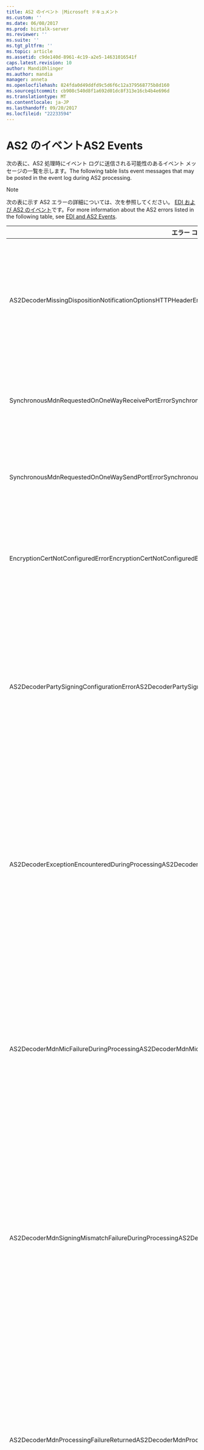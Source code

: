 ```yaml
---
title: AS2 のイベント |Microsoft ドキュメント
ms.custom: ''
ms.date: 06/08/2017
ms.prod: biztalk-server
ms.reviewer: ''
ms.suite: ''
ms.tgt_pltfrm: ''
ms.topic: article
ms.assetid: c9de140d-8961-4c19-a2e5-14631016541f
caps.latest.revision: 10
author: MandiOhlinger
ms.author: mandia
manager: anneta
ms.openlocfilehash: 824fda0d49ddfd9c5d6f6c12a379568775b8d160
ms.sourcegitcommit: cb908c540d8f1a692d01dc8f313e16cb4b4e696d
ms.translationtype: MT
ms.contentlocale: ja-JP
ms.lasthandoff: 09/20/2017
ms.locfileid: "22233594"
---
```

# <a name="as2-events"></a><span data-ttu-id="98079-102">AS2 のイベント</span><span class="sxs-lookup"><span data-stu-id="98079-102">AS2 Events</span></span>
<span data-ttu-id="98079-103">次の表に、AS2 処理時にイベント ログに送信される可能性のあるイベント メッセージの一覧を示します。</span><span class="sxs-lookup"><span data-stu-id="98079-103">The following table lists event messages that may be posted in the event log during AS2 processing.</span></span>  
  
> [!NOTE]
>  <span data-ttu-id="98079-104">次の表に示す AS2 エラーの詳細については、次を参照してください。 [EDI および AS2 のイベント](../core/edi-and-as2-events.md)です。</span><span class="sxs-lookup"><span data-stu-id="98079-104">For more information about the AS2 errors listed in the following table, see [EDI and AS2 Events](../core/edi-and-as2-events.md).</span></span>  
  
|<span data-ttu-id="98079-105">エラー コード</span><span class="sxs-lookup"><span data-stu-id="98079-105">Error Code</span></span>|<span data-ttu-id="98079-106">条件</span><span class="sxs-lookup"><span data-stu-id="98079-106">Condition</span></span>|  
|----------------|---------------|  
|<span data-ttu-id="98079-107">AS2DecoderMissingDispositionNotificationOptionsHTTPHeaderError</span><span class="sxs-lookup"><span data-stu-id="98079-107">AS2DecoderMissingDispositionNotificationOptionsHTTPHeaderError</span></span>|<span data-ttu-id="98079-108">AS2 デコーダは、MDN の生成に必要な Disposition-Notification-Options HTTP ヘッダーを見つけられませんでした。</span><span class="sxs-lookup"><span data-stu-id="98079-108">The AS2 Decoder was unable to locate the Disposition-Notification-Options HTTP header which is required for MDN generation.</span></span>|  
|<span data-ttu-id="98079-109">SynchronousMdnRequestedOnOneWayReceivePortError</span><span class="sxs-lookup"><span data-stu-id="98079-109">SynchronousMdnRequestedOnOneWayReceivePortError</span></span>|<span data-ttu-id="98079-110">構成エラー。</span><span class="sxs-lookup"><span data-stu-id="98079-110">Configuration error.</span></span>  <span data-ttu-id="98079-111">一方向の HTTP 受信ポートで同期 MDN が要求されました。</span><span class="sxs-lookup"><span data-stu-id="98079-111">Synchronous MDN requested on a one way HTTP receive Port.</span></span>|  
|<span data-ttu-id="98079-112">SynchronousMdnRequestedOnOneWaySendPortError</span><span class="sxs-lookup"><span data-stu-id="98079-112">SynchronousMdnRequestedOnOneWaySendPortError</span></span>|<span data-ttu-id="98079-113">構成エラー。</span><span class="sxs-lookup"><span data-stu-id="98079-113">Configuration error.</span></span>  <span data-ttu-id="98079-114">一方向の HTTP 送信ポートで同期 MDN が要求されました。</span><span class="sxs-lookup"><span data-stu-id="98079-114">Synchronous MDN requested on one way HTTP send port.</span></span>|  
|<span data-ttu-id="98079-115">EncryptionCertNotConfiguredError</span><span class="sxs-lookup"><span data-stu-id="98079-115">EncryptionCertNotConfiguredError</span></span>|<span data-ttu-id="98079-116">AS2 パーティに暗号化証明書が構成されていません。</span><span class="sxs-lookup"><span data-stu-id="98079-116">The Encryption Certificate has not been configured for AS2 party.</span></span>  <span data-ttu-id="98079-117">AS2-から: {0} AS2-を: {1}</span><span class="sxs-lookup"><span data-stu-id="98079-117">AS2-From: {0} AS2-To: {1}</span></span>|  
|<span data-ttu-id="98079-118">AS2DecoderPartySigningConfigurationError</span><span class="sxs-lookup"><span data-stu-id="98079-118">AS2DecoderPartySigningConfigurationError</span></span>|<span data-ttu-id="98079-119">構成エラー。</span><span class="sxs-lookup"><span data-stu-id="98079-119">Configuration error.</span></span>  <span data-ttu-id="98079-120">メッセージの署名が予期された値と一致しません。</span><span class="sxs-lookup"><span data-stu-id="98079-120">The message signing doesn't match the expected value.</span></span>  <span data-ttu-id="98079-121">送信元パートナーに問い合わせて、使用された署名を確認してください。</span><span class="sxs-lookup"><span data-stu-id="98079-121">Contact the sending partner and verify signature use.</span></span>  <span data-ttu-id="98079-122">AS2-から:"{0}"AS2-を:"\ "MessageID:"\ {2 \}"</span><span class="sxs-lookup"><span data-stu-id="98079-122">AS2-From:"{0}" AS2-To:"{1}" MessageID:"{2}"</span></span>|  
|<span data-ttu-id="98079-123">AS2DecoderExceptionEncounteredDuringProcessing</span><span class="sxs-lookup"><span data-stu-id="98079-123">AS2DecoderExceptionEncounteredDuringProcessing</span></span>|<span data-ttu-id="98079-124">AS2 デコーダで、処理中に例外が発生しました。</span><span class="sxs-lookup"><span data-stu-id="98079-124">The AS2 Decoder encountered an exception during processing.</span></span>  <span data-ttu-id="98079-125">メッセージと例外の詳細については次のようには: AS2-から:"{0}"AS2-を:「\ 」MessageID:「\ {2 \}」MessageType:「{3}」例外:「\ {4\}」</span><span class="sxs-lookup"><span data-stu-id="98079-125">Details of the message and exception are as follows:  AS2-From:"{0}" AS2-To:"{1}" MessageID:"{2}" MessageType: "{3}" Exception:"{4}"</span></span>|  
|<span data-ttu-id="98079-126">AS2DecoderMdnMicFailureDuringProcessing</span><span class="sxs-lookup"><span data-stu-id="98079-126">AS2DecoderMdnMicFailureDuringProcessing</span></span>|<span data-ttu-id="98079-127">AS2 デコーダで、MDN に返された MIC 値の検証中に処理が失敗しました。</span><span class="sxs-lookup"><span data-stu-id="98079-127">The AS2 Decoder failed processing when validating the MIC value returned in the MDN.</span></span>  <span data-ttu-id="98079-128">MDN メッセージの詳細は次のとおり: AS2-から:"{0}"AS2-を:「\ 」MessageID:「\ {2 \}」OriginalMessageID:「\ {3\}」</span><span class="sxs-lookup"><span data-stu-id="98079-128">Details of the MDN message are as follows:  AS2-From:"{0}" AS2-To:"{1}" MessageID:"{2}" OriginalMessageID:"{3}"</span></span>|  
|<span data-ttu-id="98079-129">AS2DecoderMdnSigningMismatchFailureDuringProcessing</span><span class="sxs-lookup"><span data-stu-id="98079-129">AS2DecoderMdnSigningMismatchFailureDuringProcessing</span></span>|<span data-ttu-id="98079-130">MDN の署名が要求と一致しなかったため、AS2 デコーダの処理は失敗しました。</span><span class="sxs-lookup"><span data-stu-id="98079-130">The AS2 Decoder failure processing because the MDN signing did not match our request.</span></span>  <span data-ttu-id="98079-131">MDN メッセージの詳細は次のとおり: AS2-から:"{0}"AS2-を:「\ 」MessageID:「\ {2 \}」OriginalMessageID:「\ {3\}」</span><span class="sxs-lookup"><span data-stu-id="98079-131">Details of the MDN message are as follows:  AS2-From:"{0}" AS2-To:"{1}" MessageID:"{2}" OriginalMessageID:"{3}"</span></span>|  
|<span data-ttu-id="98079-132">AS2DecoderMdnProcessingFailureReturned</span><span class="sxs-lookup"><span data-stu-id="98079-132">AS2DecoderMdnProcessingFailureReturned</span></span>|<span data-ttu-id="98079-133">AS2 メッセージを処理できなかったことが MDN によって示されたため、AS2 デコーダの処理は失敗しました。</span><span class="sxs-lookup"><span data-stu-id="98079-133">The AS2 Decoder failure processing because the MDN indicated the AS2 message failed processing.</span></span>  <span data-ttu-id="98079-134">MDN メッセージの詳細は次のとおり: AS2-から:"{0}"AS2-を:「\ 」MessageID:「\ {2 \}」OriginalMessageID:「\ {3\}」</span><span class="sxs-lookup"><span data-stu-id="98079-134">Details of the MDN message are as follows:  AS2-From:"{0}" AS2-To:"{1}" MessageID:"{2}" OriginalMessageID:"{3}"</span></span>|  
|<span data-ttu-id="98079-135">AS2InvalidQuotedStringHeaderError</span><span class="sxs-lookup"><span data-stu-id="98079-135">AS2InvalidQuotedStringHeaderError</span></span>|<span data-ttu-id="98079-136">引用符で囲まれた無効な HTTP ヘッダーが検出されました。</span><span class="sxs-lookup"><span data-stu-id="98079-136">An invalid quoted HTTP header encountered.</span></span>  <span data-ttu-id="98079-137">詳細については次のようにしますヘッダー名:"{0}"ヘッダーの値:"{1}"。</span><span class="sxs-lookup"><span data-stu-id="98079-137">Details are as follows:  Header Name: "{0}"  Header Value: "{1}"</span></span>|  
|<span data-ttu-id="98079-138">AS2MicDataStoreDuplicateMicError</span><span class="sxs-lookup"><span data-stu-id="98079-138">AS2MicDataStoreDuplicateMicError</span></span>|<span data-ttu-id="98079-139">エラー - Mic エントリは既に存在します。</span><span class="sxs-lookup"><span data-stu-id="98079-139">Error Mic entry already exists.</span></span>|  
|<span data-ttu-id="98079-140">AS2StreamingNonSeekableStreamError</span><span class="sxs-lookup"><span data-stu-id="98079-140">AS2StreamingNonSeekableStreamError</span></span>|<span data-ttu-id="98079-141">これは、シーク可能ではないストリームです。</span><span class="sxs-lookup"><span data-stu-id="98079-141">This is a non-seekable stream.</span></span>|  
|<span data-ttu-id="98079-142">AS2StreamingSetLengthError</span><span class="sxs-lookup"><span data-stu-id="98079-142">AS2StreamingSetLengthError</span></span>|<span data-ttu-id="98079-143">このストリームの長さを設定できません。</span><span class="sxs-lookup"><span data-stu-id="98079-143">The length of this stream cannot be set.</span></span>|  
|<span data-ttu-id="98079-144">AS2StreamingWriteToReadonlyStreamError</span><span class="sxs-lookup"><span data-stu-id="98079-144">AS2StreamingWriteToReadonlyStreamError</span></span>|<span data-ttu-id="98079-145">これは、読み取り専用ストリームです。</span><span class="sxs-lookup"><span data-stu-id="98079-145">This is a read-only stream.</span></span>|  
|<span data-ttu-id="98079-146">AS2StreamingMethodNotImplementedError</span><span class="sxs-lookup"><span data-stu-id="98079-146">AS2StreamingMethodNotImplementedError</span></span>|<span data-ttu-id="98079-147">メソッドまたは操作が実装されていません。</span><span class="sxs-lookup"><span data-stu-id="98079-147">The method or operation is not implemented.</span></span>|  
|<span data-ttu-id="98079-148">BtsMimeExceptionEncounteredDuringMessageDecoding</span><span class="sxs-lookup"><span data-stu-id="98079-148">BtsMimeExceptionEncounteredDuringMessageDecoding</span></span>|<span data-ttu-id="98079-149">AS2 メッセージをデコードしようとしたときに BTS MIME エラーが発生しました。</span><span class="sxs-lookup"><span data-stu-id="98079-149">A BTS MIME error was encountered when attempting to decode an AS2 message.</span></span>  <span data-ttu-id="98079-150">AS2-から: {0}、AS2-を: {1}、MessageId: {2}、エラー: {3}</span><span class="sxs-lookup"><span data-stu-id="98079-150">AS2-From: {0}, AS2-To: {1}, MessageId: {2}, Error: {3}</span></span>|  
|<span data-ttu-id="98079-151">AS2DecoderPartyEncryptionConfigurationError</span><span class="sxs-lookup"><span data-stu-id="98079-151">AS2DecoderPartyEncryptionConfigurationError</span></span>|<span data-ttu-id="98079-152">構成エラー。</span><span class="sxs-lookup"><span data-stu-id="98079-152">Configuration error.</span></span>  <span data-ttu-id="98079-153">メッセージの暗号化が予期された値と一致しません。</span><span class="sxs-lookup"><span data-stu-id="98079-153">The message encryption doesn't match the expected value.</span></span>  <span data-ttu-id="98079-154">送信元パートナーに問い合わせて、使用された暗号化を確認してください。</span><span class="sxs-lookup"><span data-stu-id="98079-154">Contact the sending partner and verify encryption use.</span></span>  <span data-ttu-id="98079-155">AS2-から:"{0}"AS2-を:"\ "MessageID:"\ {2 \}"</span><span class="sxs-lookup"><span data-stu-id="98079-155">AS2-From:"{0}" AS2-To:"{1}" MessageID:"{2}"</span></span>|  
|<span data-ttu-id="98079-156">AS2DecoderPartySignatureError</span><span class="sxs-lookup"><span data-stu-id="98079-156">AS2DecoderPartySignatureError</span></span>|<span data-ttu-id="98079-157">構成エラー。</span><span class="sxs-lookup"><span data-stu-id="98079-157">Configuration error.</span></span>  <span data-ttu-id="98079-158">メッセージの署名がこのパーティ用に構成された署名と一致しません。</span><span class="sxs-lookup"><span data-stu-id="98079-158">The message signature doesn't match the signature configured for this party.</span></span>  <span data-ttu-id="98079-159">送信元パートナーに問い合わせて、使用された証明書を確認してください。</span><span class="sxs-lookup"><span data-stu-id="98079-159">Contact the sending partner and verify the certificate used.</span></span>  <span data-ttu-id="98079-160">AS2-から:"{0}"AS2-を:"\ "MessageID:"\ {2 \}"</span><span class="sxs-lookup"><span data-stu-id="98079-160">AS2-From:"{0}" AS2-To:"{1}" MessageID:"{2}"</span></span>|  
|<span data-ttu-id="98079-161">InvalidAgreementAS2FromName</span><span class="sxs-lookup"><span data-stu-id="98079-161">InvalidAgreementAS2FromName</span></span>|<span data-ttu-id="98079-162">この AS2 インターチェンジのパーティには、AS2-From の値が含まれている必要があります。</span><span class="sxs-lookup"><span data-stu-id="98079-162">The party for this AS2 interchange must contain a value for AS2-From.</span></span>|  
|<span data-ttu-id="98079-163">InvalidAgreementAS2ToName</span><span class="sxs-lookup"><span data-stu-id="98079-163">InvalidAgreementAS2ToName</span></span>|<span data-ttu-id="98079-164">この AS2 インターチェンジのパーティには、AS2-To の値が含まれている必要があります。</span><span class="sxs-lookup"><span data-stu-id="98079-164">The party for this AS2 interchange must contain a value for AS2-To.</span></span>|  
|<span data-ttu-id="98079-165">UnsupportedAS2HashAlgorithmError</span><span class="sxs-lookup"><span data-stu-id="98079-165">UnsupportedAS2HashAlgorithmError</span></span>|<span data-ttu-id="98079-166">AS2 メッセージに指定されたハッシュ アルゴリズムがサポートされていません。</span><span class="sxs-lookup"><span data-stu-id="98079-166">The hash algorithm specified in the AS2 message is unsupported.</span></span>|  
|<span data-ttu-id="98079-167">UnableToLocateAS2PartyError</span><span class="sxs-lookup"><span data-stu-id="98079-167">UnableToLocateAS2PartyError</span></span>|<span data-ttu-id="98079-168">できません。 パーティにアクセス修飾子を使用して: {0} パーティ: {1} です。</span><span class="sxs-lookup"><span data-stu-id="98079-168">Unable to access party using qualifier: {0} party: {1}.</span></span>  <span data-ttu-id="98079-169">エラー: {2}</span><span class="sxs-lookup"><span data-stu-id="98079-169">Error: {2}</span></span>|  
|<span data-ttu-id="98079-170">UnableToLocateAS2PartyByPartyNameError</span><span class="sxs-lookup"><span data-stu-id="98079-170">UnableToLocateAS2PartyByPartyNameError</span></span>|<span data-ttu-id="98079-171">パーティ {0} を使用してパーティにアクセスできません。</span><span class="sxs-lookup"><span data-stu-id="98079-171">Unable to access party using party: {0}.</span></span>|  
|<span data-ttu-id="98079-172">UnableToLocateAS2PartyBySendPortNameError</span><span class="sxs-lookup"><span data-stu-id="98079-172">UnableToLocateAS2PartyBySendPortNameError</span></span>|<span data-ttu-id="98079-173">パーティにアクセスできません。 を使用して送信ポート: {0} エラー: {1} です。</span><span class="sxs-lookup"><span data-stu-id="98079-173">Unable to access party using send port: {0}  Error: {1}.</span></span>|  
|<span data-ttu-id="98079-174">InvalidAS2FromNameConfiguredError</span><span class="sxs-lookup"><span data-stu-id="98079-174">InvalidAS2FromNameConfiguredError</span></span>|<span data-ttu-id="98079-175">無効な AS2-パーティ用に構成された名前から: {0} 値: {1}</span><span class="sxs-lookup"><span data-stu-id="98079-175">Invalid AS2-From name configured for Party: {0}   Value: {1}</span></span>|  
|<span data-ttu-id="98079-176">InvalidAS2ToNameConfiguredError</span><span class="sxs-lookup"><span data-stu-id="98079-176">InvalidAS2ToNameConfiguredError</span></span>|<span data-ttu-id="98079-177">無効な AS2-名前のパーティに構成する: {0} 値: {1}</span><span class="sxs-lookup"><span data-stu-id="98079-177">Invalid AS2-To name configured for Party: {0}   Value: {1}</span></span>|  
|<span data-ttu-id="98079-178">InvalidAS2FromNameHeaderReceivedError</span><span class="sxs-lookup"><span data-stu-id="98079-178">InvalidAS2FromNameHeaderReceivedError</span></span>|<span data-ttu-id="98079-179">無効な AS2-From ヘッダーを受信しました。</span><span class="sxs-lookup"><span data-stu-id="98079-179">Invalid AS2-From header received.</span></span>  <span data-ttu-id="98079-180">値: {0}</span><span class="sxs-lookup"><span data-stu-id="98079-180">Value: {0}</span></span>|  
|<span data-ttu-id="98079-181">InvalidAS2ToNameHeaderReceivedError</span><span class="sxs-lookup"><span data-stu-id="98079-181">InvalidAS2ToNameHeaderReceivedError</span></span>|<span data-ttu-id="98079-182">無効な AS2-To ヘッダーを受信しました。</span><span class="sxs-lookup"><span data-stu-id="98079-182">Invalid AS2-To header received.</span></span>  <span data-ttu-id="98079-183">値: {0}</span><span class="sxs-lookup"><span data-stu-id="98079-183">Value: {0}</span></span>|  
|<span data-ttu-id="98079-184">MissingAS2FromHeaderError</span><span class="sxs-lookup"><span data-stu-id="98079-184">MissingAS2FromHeaderError</span></span>|<span data-ttu-id="98079-185">AS2-From ヘッダーが含まれていない AS2 メッセージを受信しました。</span><span class="sxs-lookup"><span data-stu-id="98079-185">An AS2 message was received that did not contain the AS2-From header.</span></span>|  
|<span data-ttu-id="98079-186">MissingAS2ToHeaderError</span><span class="sxs-lookup"><span data-stu-id="98079-186">MissingAS2ToHeaderError</span></span>|<span data-ttu-id="98079-187">AS2-To ヘッダーが含まれていない AS2 メッセージを受信しました。</span><span class="sxs-lookup"><span data-stu-id="98079-187">An AS2 message was received that did not contain the AS2-To header.</span></span>|  
|<span data-ttu-id="98079-188">InvalidDispositionNotificationOptionToError</span><span class="sxs-lookup"><span data-stu-id="98079-188">InvalidDispositionNotificationOptionToError</span></span>|<span data-ttu-id="98079-189">廃棄-通知-オプションの値:"{0}"が無効です。</span><span class="sxs-lookup"><span data-stu-id="98079-189">Disposition-Notification-Option value: "{0}" is invalid.</span></span>  <span data-ttu-id="98079-190">{1}</span><span class="sxs-lookup"><span data-stu-id="98079-190">{1}</span></span>|  
|<span data-ttu-id="98079-191">InvalidReceiptDeliveryOptionError</span><span class="sxs-lookup"><span data-stu-id="98079-191">InvalidReceiptDeliveryOptionError</span></span>|<span data-ttu-id="98079-192">Receipt-delivery-option の値:"{0}"が無効です。</span><span class="sxs-lookup"><span data-stu-id="98079-192">Receipt-Delivery-Option value: "{0}" is invalid.</span></span>  <span data-ttu-id="98079-193">{1}</span><span class="sxs-lookup"><span data-stu-id="98079-193">{1}</span></span>|  
|<span data-ttu-id="98079-194">InvalidOrMissingASN1DataLengthHeader</span><span class="sxs-lookup"><span data-stu-id="98079-194">InvalidOrMissingASN1DataLengthHeader</span></span>|<span data-ttu-id="98079-195">圧縮解除処理中に無効な ASN.1 データ長フィールドが検出されたか、ASN.1 データ長フィールドが見つかりませんでした。</span><span class="sxs-lookup"><span data-stu-id="98079-195">Invalid or missing ASN.1 Data Length field encountered during decompression processing.</span></span>|  
|<span data-ttu-id="98079-196">InvalidOrMissingASN1TrailingBytes</span><span class="sxs-lookup"><span data-stu-id="98079-196">InvalidOrMissingASN1TrailingBytes</span></span>|<span data-ttu-id="98079-197">圧縮解除処理中に ASN.1 CMS 圧縮構造の末尾に無効なバイトが検出されたか、バイトが見つかりませんでした。</span><span class="sxs-lookup"><span data-stu-id="98079-197">Invalid or missing trailing ASN.1 CMS compressed structure bytes during decompression processing.</span></span>|  
|<span data-ttu-id="98079-198">InvalidASN1CompressedStructureEncountered</span><span class="sxs-lookup"><span data-stu-id="98079-198">InvalidASN1CompressedStructureEncountered</span></span>|<span data-ttu-id="98079-199">圧縮解除処理中に無効な ASN.1 圧縮構造が検出されました。</span><span class="sxs-lookup"><span data-stu-id="98079-199">Invalid ASN.1 compressed structure encountered during decompression processing.</span></span>|  
|<span data-ttu-id="98079-200">InvalidOrMissingDataHeaderEncountered</span><span class="sxs-lookup"><span data-stu-id="98079-200">InvalidOrMissingDataHeaderEncountered</span></span>|<span data-ttu-id="98079-201">圧縮解除処理中に無効な ASN.1 圧縮ヘッダーが検出されたか、ASN.1 圧縮ヘッダーが見つかりませんでした。</span><span class="sxs-lookup"><span data-stu-id="98079-201">Invalid or missing ASN.1 compressed header encountered during decompression processing.</span></span>|  
|<span data-ttu-id="98079-202">InvalidOptionalZLibFieldEncountered</span><span class="sxs-lookup"><span data-stu-id="98079-202">InvalidOptionalZLibFieldEncountered</span></span>|<span data-ttu-id="98079-203">圧縮解除処理中に無効な ASN.1 ZLib 圧縮フィールドが検出されました。</span><span class="sxs-lookup"><span data-stu-id="98079-203">Invalid ASN.1 ZLib compression field encountered during decompression processing.</span></span>|  
|<span data-ttu-id="98079-204">InvalidOrMissingDataOIDEncountered</span><span class="sxs-lookup"><span data-stu-id="98079-204">InvalidOrMissingDataOIDEncountered</span></span>|<span data-ttu-id="98079-205">圧縮解除処理中に無効な ASN.1 データ OID が検出されたか、ASN.1 データ OID が見つかりませんでした。</span><span class="sxs-lookup"><span data-stu-id="98079-205">Invalid or missing ASN.1 Data OID encountered during decompression processing.</span></span>|  
|<span data-ttu-id="98079-206">InvalidOrMissingZLibOIDEncountered</span><span class="sxs-lookup"><span data-stu-id="98079-206">InvalidOrMissingZLibOIDEncountered</span></span>|<span data-ttu-id="98079-207">圧縮解除処理中に無効な ASN.1 ZLib データ OID が検出されたか、ASN.1 ZLib データ OID が見つかりませんでした。</span><span class="sxs-lookup"><span data-stu-id="98079-207">Invalid or missing ASN.1 ZLib OID encountered during decompression processing.</span></span>|  
|<span data-ttu-id="98079-208">InvalidOrMissingCompressedDataOIDEncountered</span><span class="sxs-lookup"><span data-stu-id="98079-208">InvalidOrMissingCompressedDataOIDEncountered</span></span>|<span data-ttu-id="98079-209">圧縮解除処理中に無効な ASN.1 圧縮データ OID が検出されたか、ASN.1 圧縮データ OID が見つかりませんでした。</span><span class="sxs-lookup"><span data-stu-id="98079-209">Invalid or missing ASN.1 Compressed Data OID encountered during decompression processing.</span></span>|  
|<span data-ttu-id="98079-210">InvalidAdler32ChecksumInCompressedMessageError</span><span class="sxs-lookup"><span data-stu-id="98079-210">InvalidAdler32ChecksumInCompressedMessageError</span></span>|<span data-ttu-id="98079-211">無効な Adler32 チェックサムが検出されました。</span><span class="sxs-lookup"><span data-stu-id="98079-211">Invalid Adler32 checksum encountered.</span></span>|  
|<span data-ttu-id="98079-212">UnsupportedOctetStringLengthEncountered</span><span class="sxs-lookup"><span data-stu-id="98079-212">UnsupportedOctetStringLengthEncountered</span></span>|<span data-ttu-id="98079-213">オクテット文字列がサポートされていない長さになりました。</span><span class="sxs-lookup"><span data-stu-id="98079-213">Unsupported Octet string length encountered.</span></span>  <span data-ttu-id="98079-214">サポートされているオクテットの最大長は 4 です。</span><span class="sxs-lookup"><span data-stu-id="98079-214">Maximum supported octet length is 4.</span></span>|  
|<span data-ttu-id="98079-215">DecompressionFailedError</span><span class="sxs-lookup"><span data-stu-id="98079-215">DecompressionFailedError</span></span>|<span data-ttu-id="98079-216">圧縮された AS2 メッセージの処理中に圧縮解除が失敗しました。</span><span class="sxs-lookup"><span data-stu-id="98079-216">Decompression failed while processing a compressed AS2 message.</span></span>  <span data-ttu-id="98079-217">エラー: {0}</span><span class="sxs-lookup"><span data-stu-id="98079-217">Error: {0}</span></span>|  
|<span data-ttu-id="98079-218">DecryptionFailedError</span><span class="sxs-lookup"><span data-stu-id="98079-218">DecryptionFailedError</span></span>|<span data-ttu-id="98079-219">AS2 メッセージの解読中にエラーが発生しました。</span><span class="sxs-lookup"><span data-stu-id="98079-219">An error occurred when decrypting an AS2 message.</span></span>|  
|<span data-ttu-id="98079-220">IntegrityCheckFailedError</span><span class="sxs-lookup"><span data-stu-id="98079-220">IntegrityCheckFailedError</span></span>|<span data-ttu-id="98079-221">AS2 メッセージの検証中にエラーが発生しました。</span><span class="sxs-lookup"><span data-stu-id="98079-221">An error occurred when validating an AS2 message.</span></span>  <span data-ttu-id="98079-222">使用した証明書の有効期限が切れていないこと、および失効していないことを確認してください。</span><span class="sxs-lookup"><span data-stu-id="98079-222">Make sure the certificates used have not timed out or been revoked.</span></span>|  
|<span data-ttu-id="98079-223">EncryptionCertificateHasBeenRevokedError</span><span class="sxs-lookup"><span data-stu-id="98079-223">EncryptionCertificateHasBeenRevokedError</span></span>|<span data-ttu-id="98079-224">メッセージの暗号化に使用する証明書は失効しています。</span><span class="sxs-lookup"><span data-stu-id="98079-224">The certificate used to encrypt a message has been revoked.</span></span> <span data-ttu-id="98079-225">証明書の拇印: {0}</span><span class="sxs-lookup"><span data-stu-id="98079-225">Certificate thumbprint: {0}</span></span>|  
|<span data-ttu-id="98079-226">DecryptionCertificateHasBeenRevokedError</span><span class="sxs-lookup"><span data-stu-id="98079-226">DecryptionCertificateHasBeenRevokedError</span></span>|<span data-ttu-id="98079-227">メッセージの解読に使用する証明書は失効しています。</span><span class="sxs-lookup"><span data-stu-id="98079-227">The certificate used to decrypt a message has been revoked.</span></span> <span data-ttu-id="98079-228">証明書の拇印: {0}</span><span class="sxs-lookup"><span data-stu-id="98079-228">Certificate thumbprint: {0}</span></span>|  
|<span data-ttu-id="98079-229">SigningCertificateHasBeenRevokedError</span><span class="sxs-lookup"><span data-stu-id="98079-229">SigningCertificateHasBeenRevokedError</span></span>|<span data-ttu-id="98079-230">メッセージの署名に使用する証明書は失効しています。</span><span class="sxs-lookup"><span data-stu-id="98079-230">The certificate used for signing a message has been revoked.</span></span> <span data-ttu-id="98079-231">証明書の拇印: {0}</span><span class="sxs-lookup"><span data-stu-id="98079-231">Certificate thumbprint: {0}</span></span>|  
|<span data-ttu-id="98079-232">SignatureCertificateHasBeenRevokedError</span><span class="sxs-lookup"><span data-stu-id="98079-232">SignatureCertificateHasBeenRevokedError</span></span>|<span data-ttu-id="98079-233">メッセージの署名に使用する証明書は失効しています。</span><span class="sxs-lookup"><span data-stu-id="98079-233">The certificate used for signing a message has been revoked.</span></span> <span data-ttu-id="98079-234">証明書の拇印: {0}</span><span class="sxs-lookup"><span data-stu-id="98079-234">Certificate thumbprint: {0}</span></span>|  
|<span data-ttu-id="98079-235">CertificateMissingError</span><span class="sxs-lookup"><span data-stu-id="98079-235">CertificateMissingError</span></span>|<span data-ttu-id="98079-236">メッセージの署名に使用される証明書を、ローカルの証明書ストアに配置できません。</span><span class="sxs-lookup"><span data-stu-id="98079-236">The certificate used for signing a message cannot be located in the local certificate store.</span></span> <span data-ttu-id="98079-237">証明書の拇印: {0}</span><span class="sxs-lookup"><span data-stu-id="98079-237">Certificate thumbprint: {0}</span></span>|  
|<span data-ttu-id="98079-238">EmptyContentOnAS2MessageEncountered</span><span class="sxs-lookup"><span data-stu-id="98079-238">EmptyContentOnAS2MessageEncountered</span></span>|<span data-ttu-id="98079-239">空の AS2 メッセージを受信しました。</span><span class="sxs-lookup"><span data-stu-id="98079-239">An empty AS2 message was received.</span></span>  <span data-ttu-id="98079-240">メッセージは中断されます。</span><span class="sxs-lookup"><span data-stu-id="98079-240">The message will be suspended.</span></span>|  
|<span data-ttu-id="98079-241">AS2FromMatchesAS2ToError</span><span class="sxs-lookup"><span data-stu-id="98079-241">AS2FromMatchesAS2ToError</span></span>|<span data-ttu-id="98079-242">AS2-From の値が AS2-To の値と同じです。</span><span class="sxs-lookup"><span data-stu-id="98079-242">The AS2-From value matches the AS2-To value.</span></span>|  
|<span data-ttu-id="98079-243">GenericEdiIntException</span><span class="sxs-lookup"><span data-stu-id="98079-243">GenericEdiIntException</span></span>|<span data-ttu-id="98079-244">EdiInt 例外が発生しました。</span><span class="sxs-lookup"><span data-stu-id="98079-244">An EdiInt exception has occurred.</span></span>|  
|<span data-ttu-id="98079-245">BtsMimeExceptionEncounteredDuringMessageEncoding</span><span class="sxs-lookup"><span data-stu-id="98079-245">BtsMimeExceptionEncounteredDuringMessageEncoding</span></span>|<span data-ttu-id="98079-246">メッセージをエンコードしようとしたときに BTS MIME エラーが発生しました。</span><span class="sxs-lookup"><span data-stu-id="98079-246">A BTS MIME error was encountered when attempting to encode a message.</span></span>  <span data-ttu-id="98079-247">エラー: {0}、HResult: \ </span><span class="sxs-lookup"><span data-stu-id="98079-247">Error: {0}, HResult:{1}</span></span>|  
|<span data-ttu-id="98079-248">BtsMimeGeneralExceptionEncounteredDuringMessageEncoding</span><span class="sxs-lookup"><span data-stu-id="98079-248">BtsMimeGeneralExceptionEncounteredDuringMessageEncoding</span></span>|<span data-ttu-id="98079-249">メッセージをエンコードしようとしたときに BTS MIME エラーが発生しました。</span><span class="sxs-lookup"><span data-stu-id="98079-249">A BTS MIME error was encountered when attempting to encode a message.</span></span>  <span data-ttu-id="98079-250">エラー: {0}</span><span class="sxs-lookup"><span data-stu-id="98079-250">Error: {0}</span></span>|  
|<span data-ttu-id="98079-251">AS2StatusReportingExceptionEncountered</span><span class="sxs-lookup"><span data-stu-id="98079-251">AS2StatusReportingExceptionEncountered</span></span>|<span data-ttu-id="98079-252">AS2 状態レポートを生成しようとしたときにエラーが発生しました。</span><span class="sxs-lookup"><span data-stu-id="98079-252">An error was encountered when attempting to generate an AS2 status report.</span></span>  <span data-ttu-id="98079-253">エラー: {0}</span><span class="sxs-lookup"><span data-stu-id="98079-253">Error: {0}</span></span>|